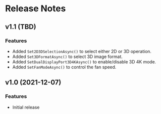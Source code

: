 # Release Notes

## v1.1 (TBD)

### Features

* Added `Set2D3DSelectionAsync()` to select either 2D or 3D operation.
* Added `Set3DFormatAsync()` to select 3D image format.
* Added `SetDualDisplayPort3D4KAsync()` to enable/disable 3D 4K mode.
* Added `SetFanModeAsync()` to control the fan speed.

## v1.0 (2021-12-07)

### Features

* Initial release
